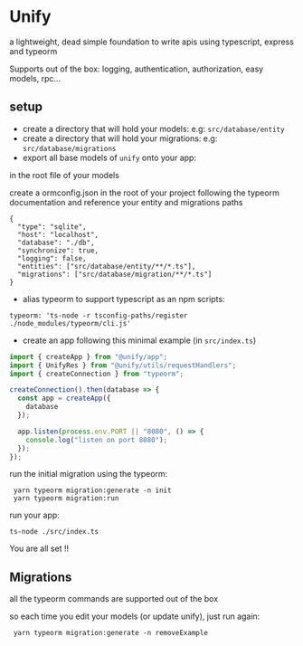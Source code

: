 # Unify

a lightweight, dead simple foundation to write apis using typescript, express and typeorm

Supports out of the box: logging, authentication, authorization, easy models, rpc...

## setup

- create a directory that will hold your models: e.g: `src/database/entity`
- create a directory that will hold your migrations: e.g: `src/database/migrations`
- export all base models of `unify` onto your app:

in the root file of your models

create a ormconfig.json in the root of your project following the typeorm documentation and reference your entity and migrations paths

```
{
  "type": "sqlite",
  "host": "localhost",
  "database": "./db",
  "synchronize": true,
  "logging": false,
  "entities": ["src/database/entity/**/*.ts"],
  "migrations": ["src/database/migration/**/*.ts"]
}

```

- alias typeorm to support typescript as an npm scripts:

```
typeorm: 'ts-node -r tsconfig-paths/register ./node_modules/typeorm/cli.js'
```

- create an app following this minimal example (in `src/index.ts`)

```ts
import { createApp } from "@unify/app";
import { UnifyRes } from "@unify/utils/requestHandlers";
import { createConnection } from "typeorm";

createConnection().then(database => {
  const app = createApp({
    database
  });

  app.listen(process.env.PORT || "8080", () => {
    console.log("listen on port 8080");
  });
});
```

run the initial migration using the typeorm:

```
 yarn typeorm migration:generate -n init
 yarn typeorm migration:run
```

run your app:

```
ts-node ./src/index.ts
```

You are all set !!

## Migrations

all the typeorm commands are supported out of the box

so each time you edit your models (or update unify), just run again:

```
 yarn typeorm migration:generate -n removeExample
```
